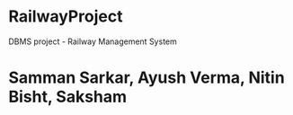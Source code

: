 # RailwayProject
DBMS project - Railway Management System

# Samman Sarkar, Ayush Verma, Nitin Bisht, Saksham
